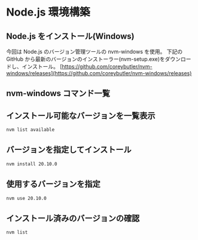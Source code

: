 # Node.js 環境構築

## Node.js をインストール(Windows)

今回は Node.js のバージョン管理ツールの nvm-windows を使用。
下記の GitHub から最新のバージョンのインストーラー(nvm-setup.exe)をダウンロードし、インストール。
[https://github.com/coreybutler/nvm-windows/releases](https://github.com/coreybutler/nvm-windows/releases)

## nvm-windows コマンド一覧

## インストール可能なバージョンを一覧表示

```sh
nvm list available
```

## バージョンを指定してインストール

```sh
nvm install 20.10.0
```

## 使用するバージョンを指定

```sh
nvm use 20.10.0
```

## インストール済みのバージョンの確認

```sh
nvm list
```
